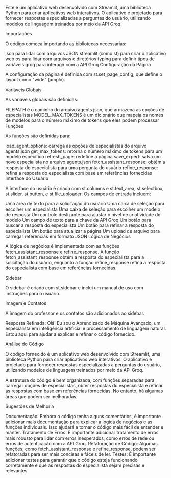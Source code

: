Este é um aplicativo web desenvolvido com Streamlit, uma biblioteca Python para criar aplicativos web interativos. O aplicativo é projetado para fornecer respostas especializadas a perguntas do usuário, utilizando modelos de linguagem treinados por meio da API Groq.

Importações

O código começa importando as bibliotecas necessárias:

json para lidar com arquivos JSON
streamlit (como st) para criar o aplicativo web
os para lidar com arquivos e diretórios
typing para definir tipos de variáveis
groq para interagir com a API Groq
Configuração da Página

A configuração da página é definida com st.set_page_config, que define o layout como "wide" (amplo).

Variáveis Globais

As variáveis globais são definidas:

FILEPATH é o caminho do arquivo agents.json, que armazena as opções de especialistas
MODEL_MAX_TOKENS é um dicionário que mapeia os nomes de modelos para o número máximo de tokens que eles podem processar
Funções

As funções são definidas para:

load_agent_options: carrega as opções de especialistas do arquivo agents.json
get_max_tokens: retorna o número máximo de tokens para um modelo específico
refresh_page: redefine a página
save_expert: salva um novo especialista no arquivo agents.json
fetch_assistant_response: obtém a resposta do especialista para uma pergunta do usuário
refine_response: refina a resposta do especialista com base em referências fornecidas
Interface do Usuário

A interface do usuário é criada com st.columns e st.text_area, st.selectbox, st.slider, st.button, e st.file_uploader. Os campos de entrada incluem:

Uma área de texto para a solicitação do usuário
Uma caixa de seleção para escolher um especialista
Uma caixa de seleção para escolher um modelo de resposta
Um controle deslizante para ajustar o nível de criatividade do modelo
Um campo de texto para a chave da API Groq
Um botão para buscar a resposta do especialista
Um botão para refinar a resposta do especialista
Um botão para atualizar a página
Um upload de arquivo para carregar referências em formato JSON
Lógica de Negócios

A lógica de negócios é implementada com as funções fetch_assistant_response e refine_response. A função fetch_assistant_response obtém a resposta do especialista para a solicitação do usuário, enquanto a função refine_response refina a resposta do especialista com base em referências fornecidas.

Sidebar

O sidebar é criado com st.sidebar e inclui um manual de uso com instruções para o usuário.

Imagem e Contatos

A imagem do professor e os contatos são adicionados ao sidebar.

Resposta Refinada: Olá! Eu sou o Aprendizado de Máquina Avançado, um especialista em inteligência artificial e processamento de linguagem natural. Estou aqui para ajudar a explicar e refinar o código fornecido.

Análise do Código

O código fornecido é um aplicativo web desenvolvido com Streamlit, uma biblioteca Python para criar aplicativos web interativos. O aplicativo é projetado para fornecer respostas especializadas a perguntas do usuário, utilizando modelos de linguagem treinados por meio da API Groq.

A estrutura do código é bem organizada, com funções separadas para carregar opções de especialistas, obter respostas do especialista e refinar as respostas com base em referências fornecidas. No entanto, há algumas áreas que podem ser melhoradas.

Sugestões de Melhoria

Documentação: Embora o código tenha alguns comentários, é importante adicionar mais documentação para explicar a lógica de negócios e as funções individuais. Isso ajudará a tornar o código mais fácil de entender e manter.
Tratamento de Erros: É importante adicionar tratamento de erros mais robusto para lidar com erros inesperados, como erros de rede ou erros de autenticação com a API Groq.
Refatoração de Código: Algumas funções, como fetch_assistant_response e refine_response, podem ser refatoradas para ser mais concisas e fáceis de ler.
Testes: É importante adicionar testes para garantir que o código esteja funcionando corretamente e que as respostas do especialista sejam precisas e relevantes.
